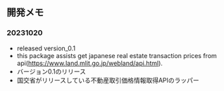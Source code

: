 ## 開発メモ

### 20231020

- released version_0.1
- this package assists get japanese real estate transaction prices from api(https://www.land.mlit.go.jp/webland/api.html).
- バージョン0.1のリリース
- 国交省がリリースしている不動産取引価格情報取得APIのラッパー
    
